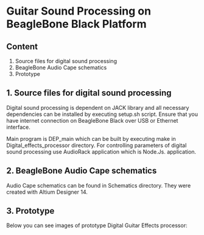 # Guitar Sound Processing on BeagleBone Black Platform

## Content

1. Source files for digital sound processing
2. BeagleBone Audio Cape schematics
3. Prototype

## 1. Source files for digital sound processing
Digital sound processing is dependent on JACK library and all necessary dependencies can be installed
by executing setup.sh script. Ensure that you have internet connection on BeagleBone Black over USB or
Ethernet interface. 

Main program is DEP_main which can be built by executing make in Digital_effects_processor directory.
For controlling parameters of digital sound processing use AudioRack application which is Node.Js. 
application.


## 2. BeagleBone Audio Cape schematics 
Audio Cape schematics can be found in Schematics directory. They were created with Altium Designer 14.


## 3. Prototype
Below you can see images of prototype Digital Guitar Effects processor:





